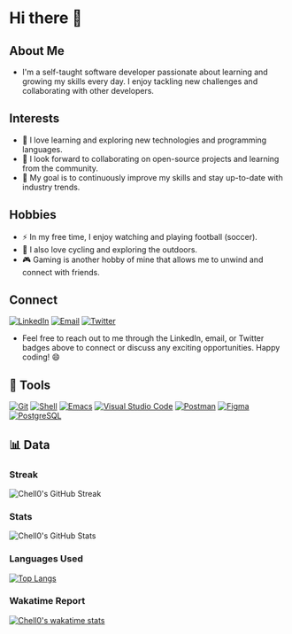 # Hi there 👋

## About Me

- I'm a self-taught software developer passionate about learning and growing my skills every day. I enjoy tackling new challenges and collaborating with other developers.

## Interests

- 🌱 I love learning and exploring new technologies and programming languages.
- 👯 I look forward to collaborating on open-source projects and learning from the community.
- 🎯 My goal is to continuously improve my skills and stay up-to-date with industry trends.

## Hobbies

- ⚡ In my free time, I enjoy watching and playing football (soccer).
- 🚴 I also love cycling and exploring the outdoors.
- 🎮 Gaming is another hobby of mine that allows me to unwind and connect with friends.

## Connect

[![LinkedIn](https://img.shields.io/badge/-LinkedIn-0A66C2?style=flat&logo=linkedin&logoColor=white)](https://www.linkedin.com/in/gabrielmachelo/)
[![Email](https://img.shields.io/badge/-Email-D14836?style=flat&logo=gmail&logoColor=white)](mailto:machelgabriel@gmail.com)
[![Twitter](https://img.shields.io/badge/-Twitter-1DA1F2?style=flat&logo=twitter&logoColor=white)](https://twitter.com/CodeWithChelloh)

- Feel free to reach out to me through the LinkedIn, email, or Twitter badges above to connect or discuss any exciting opportunities. Happy coding! 😄

## 🧰 Tools

[![Git](https://img.shields.io/badge/-Git-F05032?style=flat&logo=git&logoColor=white)](https://git-scm.com/)
[![Shell](https://img.shields.io/badge/-Shell-FFD500?style=flat&logo=gnu-bash&logoColor=white)](https://www.gnu.org/software/bash/)
[![Emacs](https://img.shields.io/badge/-Emacs-7F5AB6?style=flat&logo=gnu-emacs&logoColor=white)](https://www.gnu.org/software/emacs/)
[![Visual Studio Code](https://img.shields.io/badge/-Visual%20Studio%20Code-007ACC?style=flat&logo=visual-studio-code&logoColor=white)](https://code.visualstudio.com/)
[![Postman](https://img.shields.io/badge/-Postman-FF6C37?style=flat&logo=postman&logoColor=white)](https://www.postman.com/)
[![Figma](https://img.shields.io/badge/-Figma-F24E1E?style=flat&logo=figma&logoColor=white)](https://www.figma.com/)
[![PostgreSQL](https://img.shields.io/badge/-PostgreSQL-336791?style=flat&logo=postgresql&logoColor=white)](https://www.postgresql.org/)

## 📊 Data
### Streak

![Chell0's GitHub Streak](https://github-readme-streak-stats.herokuapp.com/?user=Chell0&show_icons=true&theme=gruvbox)

### Stats

![Chell0's GitHub Stats](https://github-readme-stats.vercel.app/api?username=Chell0&show_icons=true&theme=gruvbox)

### Languages Used

[![Top Langs](https://github-readme-stats.vercel.app/api/top-langs/?username=Chell0&layout=pie&theme=gruvbox&show_border=true)](https://github.com/Chell0/github-readme-stats)

### Wakatime Report
[![Chell0's wakatime stats](https://github-readme-stats.vercel.app/api/wakatime?username=Chell0&theme=gruvbox&show_border=true)](https://github.com/Chell0/github-readme-stats)
